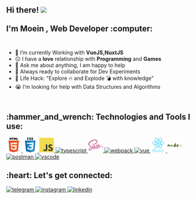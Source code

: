 <h2 align="left">
  <br>Hi there! <img src="https://user-images.githubusercontent.com/42378118/110234147-e3259600-7f4e-11eb-95be-0c4047144dea.gif" width="30"><br>
  <br> I'm Moein , Web Developer :computer:<br><br/>
</h2> 

<div>


- 🌱 I’m currently Working with **VueJS,NuxtJS**
- :neutral_face: I have a **love** relationship with **Programming** and **Games**
- 💬 Ask me about anything, I am happy to help
- 🚀 Always ready to collaborate for Dev Experiments
- 🎯 Life Hack: "Explore 🔥 and Explode 💣 with knowledge"
- 😭 I’m looking for help with Data Structures and Algorithms
  
<div>
<br />
<div>
  
  <h2 align="left">:hammer_and_wrench: Technologies and Tools I use:</h2>
  
<a href="https://www.w3.org/html/" target="_blank"> 
   <img src="https://raw.githubusercontent.com/devicons/devicon/master/icons/html5/html5-original-wordmark.svg" alt="html5" width="40" height="40"/>
</a>
  
<a href="https://www.w3schools.com/css/" target="_blank">
  <img src="https://raw.githubusercontent.com/devicons/devicon/master/icons/css3/css3-original-wordmark.svg" alt="css3" width="40" height="40"/>
</a>
  
<a href="https://developer.mozilla.org/en-US/docs/Web/JavaScript" target="_blank">
  <img src="https://raw.githubusercontent.com/devicons/devicon/master/icons/javascript/javascript-original.svg" alt="javascript" width="40" height="40"/>
</a>
  
<a href="https://www.typescriptlang.org/" target="_blank">
  <img src="https://user-images.githubusercontent.com/79712314/224834574-3a46089f-a344-4fef-9b4d-3703d5920e07.svg" alt="typescript" width="40" height="40"/>
</a>
  
<a href="https://sass-lang.com" target="_blank">
  <img src="https://raw.githubusercontent.com/devicons/devicon/master/icons/sass/sass-original.svg" alt="sass" width="40" height="40"/>
</a>
  
<a href="https://webpack.js.org/" target="_blank">
  <img src="https://www.vectorlogo.zone/logos/js_webpack/js_webpack-icon.svg" alt="webpack" width="40" height="40"/>
</a>
  
<a href="https://vuejs.org/" target="_blank">
  <img src="https://user-images.githubusercontent.com/79712314/224833611-7aa7c2de-2747-403b-848a-3ca6bbd84f65.svg" alt="vue" width="40" height="40"/>
</a>
  
<a href="https://reactjs.org/" target="_blank">
  <img src="https://raw.githubusercontent.com/devicons/devicon/master/icons/react/react-original-wordmark.svg" alt="react" width="40" height="40"/>
</a>

<a href="https://nodejs.org" target="_blank">
  <img src="https://raw.githubusercontent.com/devicons/devicon/master/icons/nodejs/nodejs-original-wordmark.svg" alt="nodejs" width="40" height="40"/>
</a>

  
<a href="https://www.postman.com/" target="_blank">
  <img src="https://www.vectorlogo.zone/logos/getpostman/getpostman-icon.svg" alt="postman" width="40" height="40"/>
</a>
  
<a href="https://code.visualstudio.com/" target="_blank">
  <img src="https://user-images.githubusercontent.com/79712314/224835730-91d2fdd9-6f9c-485e-ba85-99f9b45fdf6f.svg" alt="vscode" width="40" height="40"/>
</a>
 
<br />
</div>


<h2 align="left">:heart: Let's get connected:</h2>

<a href="https://t.me/Moein_bld" target="_blank">
  <img src="https://github.com/moein-bld/moein-bld/assets/79712314/a8429250-0cbb-46d1-9ad6-b82fb8b99349" alt="telegram" width="40" height="40"/>
</a>
  
<a href="https://instagram.com/moein_bld" target="_blank">
  <img src="https://github.com/moein-bld/moein-bld/assets/79712314/8d077bb1-c29a-4100-a0e2-b3bc27244820" alt="instagram" width="40" height="40"/>
</a>

<a href="=https://www.linkedin.com/in/moein-bolidhe-ab0ba8270" target="_blank">
  <img src="https://github.com/moein-bld/moein-bld/assets/79712314/91fcf7de-8cba-4b76-9490-6052c9b244fb" alt="linkedin" width="40" height="40"/>
</a>
